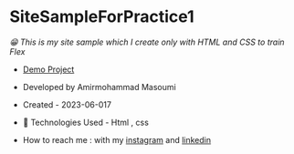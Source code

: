 # SiteSampleForPractice1
*😁 This is my site sample which I create only with HTML and CSS to train Flex*
- [Demo Project](https://masoomi1396.github.io/SiteSampleForPractice1/)
- Developed by Amirmohammad Masoumi
- Created - 2023-06-017
- 🤖 Technologies Used - Html , css 

- How to reach me : with my
[instagram](https://www.instagram.com/masoomi1402) and
[linkedin](https://www.linkedin.com/in/masoomi1402) 
